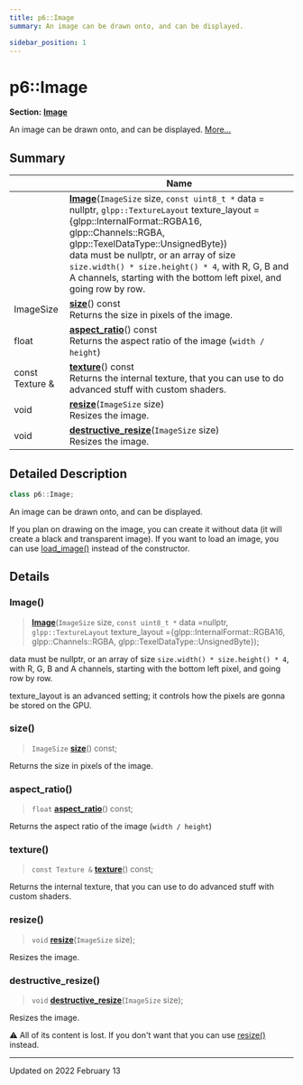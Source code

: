 ```yaml
---
title: p6::Image
summary: An image can be drawn onto, and can be displayed. 

sidebar_position: 1
---
```


# p6::Image

**Section:** **[Image](/reference/image)**



An image can be drawn onto, and can be displayed.  [More...](#detailed-description)



## Summary

|                | Name           |
| -------------- | -------------- |
| | **[Image](/reference/Types/image#image)**(`ImageSize` size, `const uint8_t *` data = nullptr, `glpp::TextureLayout` texture_layout = {glpp::InternalFormat::RGBA16, glpp::Channels::RGBA, glpp::TexelDataType::UnsignedByte})<br/>data must be nullptr, or an array of size `size.width() * size.height() * 4`, with R, G, B and A channels, starting with the bottom left pixel, and going row by row.  |
| ImageSize | **[size](/reference/Types/image#size)**() const<br/>Returns the size in pixels of the image.  |
| float | **[aspect_ratio](/reference/Types/image#aspect_ratio)**() const<br/>Returns the aspect ratio of the image (`width / height`)  |
| const Texture & | **[texture](/reference/Types/image#texture)**() const<br/>Returns the internal texture, that you can use to do advanced stuff with custom shaders.  |
| void | **[resize](/reference/Types/image#resize)**(`ImageSize` size)<br/>Resizes the image.  |
| void | **[destructive_resize](/reference/Types/image#destructive_resize)**(`ImageSize` size)<br/>Resizes the image.  |
## Detailed Description

```cpp
class p6::Image;
```

An image can be drawn onto, and can be displayed. 

If you plan on drawing on the image, you can create it without data (it will create a black and transparent image). If you want to load an image, you can use [load_image()](/reference/image#load_image) instead of the constructor. 

## Details


### Image()

> **[Image](/reference/Types/image#image)**(`ImageSize` size, `const uint8_t *` data =nullptr, `glpp::TextureLayout` texture_layout ={glpp::InternalFormat::RGBA16, glpp::Channels::RGBA, glpp::TexelDataType::UnsignedByte});


data must be nullptr, or an array of size `size.width() * size.height() * 4`, with R, G, B and A channels, starting with the bottom left pixel, and going row by row. 

texture_layout is an advanced setting; it controls how the pixels are gonna be stored on the GPU. 


### size()

> `ImageSize` **[size](/reference/Types/image#size)**() const;


Returns the size in pixels of the image. 

### aspect_ratio()

> `float` **[aspect_ratio](/reference/Types/image#aspect_ratio)**() const;


Returns the aspect ratio of the image (`width / height`) 

### texture()

> `const Texture &` **[texture](/reference/Types/image#texture)**() const;


Returns the internal texture, that you can use to do advanced stuff with custom shaders. 

### resize()

> `void` **[resize](/reference/Types/image#resize)**(`ImageSize` size);


Resizes the image. 

### destructive_resize()

> `void` **[destructive_resize](/reference/Types/image#destructive_resize)**(`ImageSize` size);


Resizes the image. 

:warning: All of its content is lost. If you don't want that you can use [resize()](/reference/Types/image#resize) instead. 


-------------------------------

Updated on 2022 February 13